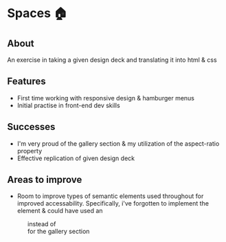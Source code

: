# Spaces 🏠

## About
An exercise in taking a given design deck and translating it into html & css

## Features
- First time working with responsive design & hamburger menus
- Initial practise in front-end dev skills

## Successes
- I'm very proud of the gallery section & my utilization of the aspect-ratio property
- Effective replication of given design deck

## Areas to improve
- Room to improve types of semantic elements used throughout for improved accessability. Specifically, i've forgotten to implement the <main> element & could have used an <ul> instead of <div> for the gallery section